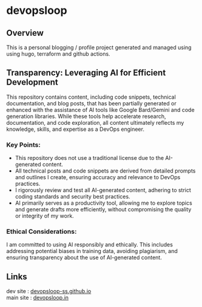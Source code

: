 # devopsloop

## Overview

This is a personal blogging / profile project generated and managed using using hugo, terraform and github actions.

## Transparency: Leveraging AI for Efficient Development

This repository contains content, including code snippets, technical documentation, and blog posts, that has been partially generated or enhanced with the assistance of AI tools like Google Bard/Gemini and code generation libraries. While these tools help accelerate research, documentation, and code exploration, all content ultimately reflects my knowledge, skills, and expertise as a DevOps engineer.

### Key Points:

- This repository does not use a traditional license due to the AI-generated content.
- All technical posts and code snippets are derived from detailed prompts and outlines I create, ensuring accuracy and relevance to DevOps practices.
- I rigorously review and test all AI-generated content, adhering to strict coding standards and security best practices.
- AI primarily serves as a productivity tool, allowing me to explore topics and generate drafts more efficiently, without compromising the quality or integrity of my work.

### Ethical Considerations:

I am committed to using AI responsibly and ethically. This includes addressing potential biases in training data, avoiding plagiarism, and ensuring transparency about the use of AI-generated content.

## Links

dev site  : [devopsloop-ss.github.io](https://devopsloop-ss.github.io/) </br>
main site : [devopsloop.in](https://devopsloop.in)
